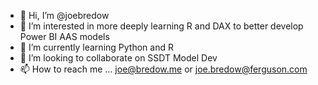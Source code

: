 - 👋 Hi, I’m @joebredow
- 👀 I’m interested in more deeply learning R and DAX to better develop Power BI AAS models
- 🌱 I’m currently learning Python and R
- 💞️ I’m looking to collaborate on SSDT Model Dev
- 📫 How to reach me ...
    joe@bredow.me or joe.bredow@ferguson.com

<!---
joebredow/joebredow is a ✨ special ✨ repository because its `README.md` (this file) appears on your GitHub profile.
You can click the Preview link to take a look at your changes.
--->
